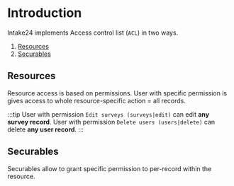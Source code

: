 # Introduction

Intake24 implements Access control list (`ACL`) in two ways.

1. [Resources](/admin/acl/resources)
2. [Securables](/admin/acl/securables)

## Resources

Resource access is based on permissions. User with specific permission is gives access to whole resource-specific action = all records.

:::tip
User with permission `Edit surveys (surveys|edit)` can edit **any survey record**.
User with permission `Delete users (users|delete)` can delete **any user record**.
:::

## Securables

Securables allow to grant specific permission to per-record within the resource.
